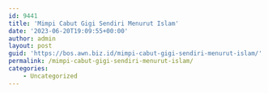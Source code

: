 ```yaml
---
id: 9441
title: 'Mimpi Cabut Gigi Sendiri Menurut Islam'
date: '2023-06-20T19:09:55+00:00'
author: admin
layout: post
guid: 'https://bos.awn.biz.id/mimpi-cabut-gigi-sendiri-menurut-islam/'
permalink: /mimpi-cabut-gigi-sendiri-menurut-islam/
categories:
    - Uncategorized
---
```


